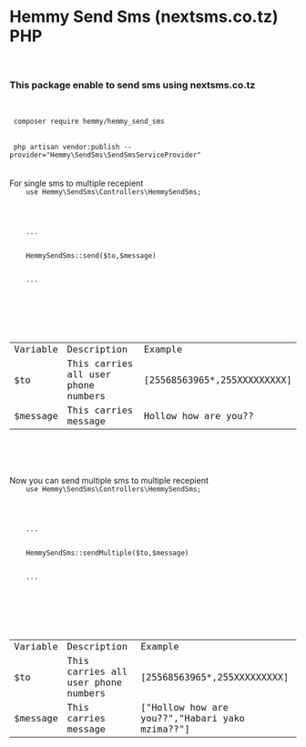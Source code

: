 <h1>Hemmy Send Sms (nextsms.co.tz) PHP</h1>
</br>
<h3>This package enable to send sms using nextsms.co.tz</h3>

<br>

<code> composer require hemmy/hemmy_send_sms </code>

</br>
<code> php artisan vendor:publish --provider="Hemmy\SendSms\SendSmsServiceProvider" </code>

<br>
<br>
<br>
For single sms to multiple recepient
<code> 
    use Hemmy\SendSms\Controllers\HemmySendSms;
    <br>
    <br>
    ...
    <br>
    HemmySendSms::send($to,$message)
    <br>
    ...
    <br>
</code>

<br>
<code>
    <table>
        <tr>
            <td>Variable</td>
            <td>Description</td>
            <td>Example</td>
        </tr>
        <br />
        <tr>
            <td>$to</td>
            <td>This carries all user phone numbers</td>
            <td>[25568563965*,255XXXXXXXXX]</td>
        </tr>
        <br />
        <tr>
            <td>$message</td>
            <td>This carries message</td>
            <td>Hollow how are you??</td>
        </tr>
    </table>
</code>

<br>
<br>
<br>
Now you can send multiple sms to multiple recepient
<code> 
    use Hemmy\SendSms\Controllers\HemmySendSms;
    <br>
    <br>
    ...
    <br>
    HemmySendSms::sendMultiple($to,$message)
    <br>
    ...
    <br>
</code>

<br>
<code>
    <table>
        <tr>
            <td>Variable</td>
            <td>Description</td>
            <td>Example</td>
        </tr>
        <br />
        <tr>
            <td>$to</td>
            <td>This carries all user phone numbers</td>
            <td>[25568563965*,255XXXXXXXXX]</td>
        </tr>
        <br />
        <tr>
            <td>$message</td>
            <td>This carries message</td>
            <td>["Hollow how are you??","Habari yako mzima??"]</td>
        </tr>
    </table>
</code>
